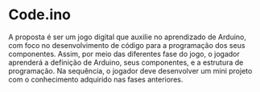 # Code.ino
A proposta é ser um jogo digital que auxilie no aprendizado de Arduino, com foco no desenvolvimento de código para a programação dos seus componentes. Assim, por meio das diferentes fase do jogo, o jogador aprenderá a definição de Arduino, seus componentes, e a estrutura de programação. Na sequência, o jogador deve desenvolver um mini projeto com o conhecimento adquirido nas fases anteriores.
